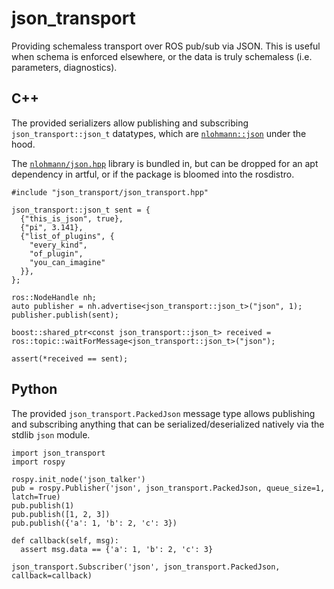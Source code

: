 # json_transport

Providing schemaless transport over ROS pub/sub via JSON. This is useful when schema is enforced elsewhere, or the data is truly schemaless (i.e. parameters, diagnostics).

## C++

The provided serializers allow publishing and subscribing `json_transport::json_t` datatypes, which are [`nlohmann::json`](https://github.com/nlohmann/json) under the hood.

The [`nlohmann/json.hpp`](https://github.com/nlohmann/json/blob/develop/single_include/nlohmann/json.hpp) library is bundled in, but can be dropped for an apt dependency in artful, or if the package is bloomed into the rosdistro.

```
#include "json_transport/json_transport.hpp"

json_transport::json_t sent = {
  {"this_is_json", true},
  {"pi", 3.141},
  {"list_of_plugins", {
    "every_kind",
    "of_plugin",
    "you_can_imagine"
  }},
};

ros::NodeHandle nh;
auto publisher = nh.advertise<json_transport::json_t>("json", 1);
publisher.publish(sent);

boost::shared_ptr<const json_transport::json_t> received = ros::topic::waitForMessage<json_transport::json_t>("json");

assert(*received == sent);
```

## Python

The provided `json_transport.PackedJson` message type allows publishing and subscribing anything that can be serialized/deserialized natively via the stdlib `json` module.

```
import json_transport
import rospy

rospy.init_node('json_talker')
pub = rospy.Publisher('json', json_transport.PackedJson, queue_size=1, latch=True)
pub.publish(1)
pub.publish([1, 2, 3])
pub.publish({'a': 1, 'b': 2, 'c': 3})

def callback(self, msg):
  assert msg.data == {'a': 1, 'b': 2, 'c': 3}

json_transport.Subscriber('json', json_transport.PackedJson, callback=callback)
```

